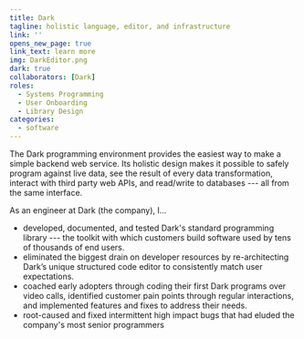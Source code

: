 ```yaml
---
title: Dark
tagline: holistic language, editor, and infrastructure
link: ''
opens_new_page: true
link_text: learn more
img: DarkEditor.png
dark: true
collaborators: [Dark]
roles:
  - Systems Programming
  - User Onboarding
  - Library Design
categories:
  - software
---
```


The Dark programming environment provides the easiest way to make a simple backend web service.
Its holistic design makes it possible to safely program against live data, see the result of every data transformation, interact with third party web APIs, and read/write to databases --- all from the same interface.

As an engineer at Dark (the company), I...
- developed, documented, and tested Dark's standard programming library --- the toolkit with which customers build software used by tens of thousands of end users.
- eliminated the biggest drain on developer resources by re-architecting Dark’s unique structured code editor to consistently match user expectations.
- coached early adopters through coding their first Dark programs over video calls, identified customer pain points through regular interactions, and implemented features and fixes to address their needs.
- root-caused and fixed intermittent high impact bugs that had eluded the company's most senior programmers
